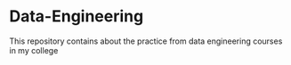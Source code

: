 # Data-Engineering
This repository contains about the practice from data engineering courses in my college
